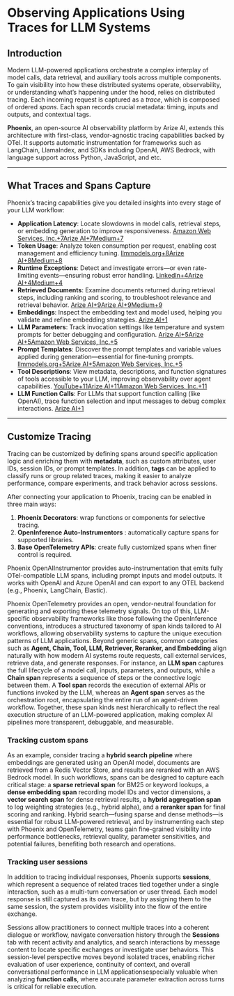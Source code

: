 # Observing Applications Using Traces for LLM Systems

## Introduction

Modern LLM-powered applications orchestrate a complex interplay of model calls, data retrieval, and auxiliary tools across multiple components. To gain visibility into how these distributed systems operate, observability, or understanding what’s happening under the hood, relies on distributed tracing. Each incoming request is captured as a *trace*, which is composed of ordered *spans*. Each span records crucial metadata: timing, inputs and outputs, and contextual tags.

**Phoenix**, an open-source AI observability platform by Arize AI, extends this architecture with first-class, vendor-agnostic tracing capabilities backed by OTel. It supports automatic instrumentation for frameworks such as LangChain, LlamaIndex, and SDKs including OpenAI, AWS Bedrock, with language support across Python, JavaScript, and etc.



------

## What Traces and Spans Capture

Phoenix’s tracing capabilities give you detailed insights into every stage of your LLM workflow:

- **Application Latency**: Locate slowdowns in model calls, retrieval steps, or embedding generation to improve responsiveness. [Amazon Web Services, Inc.+7Arize AI+7Medium+7](https://arize.com/docs/phoenix/tracing/llm-traces?utm_source=chatgpt.com)
- **Token Usage**: Analyze token consumption per request, enabling cost management and efficiency tuning. [llmmodels.org+8Arize AI+8Medium+8](https://arize.com/docs/phoenix/tracing/llm-traces?utm_source=chatgpt.com)
- **Runtime Exceptions**: Detect and investigate errors—or even rate-limiting events—ensuring robust error handling. [LinkedIn+4Arize AI+4Medium+4](https://arize.com/docs/phoenix/tracing/llm-traces?utm_source=chatgpt.com)
- **Retrieved Documents**: Examine documents returned during retrieval steps, including ranking and scoring, to troubleshoot relevance and retrieval behavior. [Arize AI+9Arize AI+9Medium+9](https://arize.com/docs/phoenix/tracing/llm-traces?utm_source=chatgpt.com)
- **Embeddings**: Inspect the embedding text and model used, helping you validate and refine embedding strategies. [Arize AI+1](https://arize.com/docs/phoenix/tracing/llm-traces?utm_source=chatgpt.com)
- **LLM Parameters**: Track invocation settings like temperature and system prompts for better debugging and configuration. [Arize AI+5Arize AI+5Amazon Web Services, Inc.+5](https://arize.com/docs/phoenix/tracing/llm-traces?utm_source=chatgpt.com)
- **Prompt Templates**: Discover the prompt templates and variable values applied during generation—essential for fine-tuning prompts. [llmmodels.org+5Arize AI+5Amazon Web Services, Inc.+5](https://arize.com/docs/phoenix/tracing/llm-traces?utm_source=chatgpt.com)
- **Tool Descriptions**: View metadata, descriptions, and function signatures of tools accessible to your LLM, improving observability over agent capabilities. [YouTube+11Arize AI+11Amazon Web Services, Inc.+11](https://arize.com/docs/phoenix/tracing/llm-traces?utm_source=chatgpt.com)
- **LLM Function Calls**: For LLMs that support function calling (like OpenAI), trace function selection and input messages to debug complex interactions. [Arize AI+1](https://arize.com/docs/phoenix/tracing/llm-traces?utm_source=chatgpt.com)

------

## Customize Tracing

Tracing can be customized by defining spans around specific application logic and enriching them with **metadata**, such as custom attributes, user IDs, session IDs, or prompt templates. In addition, **tags** can be applied to classify runs or group related traces, making it easier to analyze performance, compare experiments, and track behavior across sessions.

After connecting your application to Phoenix, tracing can be enabled in three main ways:

1. **Phoenix Decorators**: wrap functions or components for selective tracing.
2. **OpenInference Auto-Instrumentors** : automatically capture spans for supported libraries.
3. **Base OpenTelemetry APIs**: create fully customized spans when finer control is required.

Phoenix OpenAIInstrumentor provides auto-instrumentation that emits fully OTel-compatible LLM spans, including prompt inputs and model outputs. It works with OpenAI and Azure OpenAI and can export to any OTEL backend (e.g., Phoenix, LangChain, Elastic).

Phoenix OpenTelemetry provides an open, vendor-neutral foundation for generating and exporting these telemetry signals. On top of this, LLM-specific observability frameworks like those following the OpenInference conventions, introduces a structured taxonomy of span kinds tailored to AI workflows, allowing observability systems to capture the unique execution patterns of LLM applications. Beyond generic spans, common categories such as **Agent, Chain, Tool, LLM, Retriever, Reranker, and Embedding** align naturally with how modern AI systems route requests, call external services, retrieve data, and generate responses. For instance, an **LLM span** captures the full lifecycle of a model call, inputs, parameters, and outputs, while a **Chain span** represents a sequence of steps or the connective logic between them. A **Tool span** records the execution of external APIs or functions invoked by the LLM, whereas an **Agent span** serves as the orchestration root, encapsulating the entire run of an agent-driven workflow. Together, these span kinds nest hierarchically to reflect the real execution structure of an LLM-powered application, making complex AI pipelines more transparent, debuggable, and measurable.

### Tracking custom spans

As an example, consider tracing a **hybrid search pipeline** where embeddings are generated using an OpenAI model, documents are retrieved from a Redis Vector Store, and results are reranked with an AWS Bedrock model. In such workflows, spans can be designed to capture each critical stage: a **sparse retrieval span** for BM25 or keyword lookups, a **dense embedding span** recording model IDs and vector dimensions, a **vector search span** for dense retrieval results, a **hybrid aggregation span** to log weighting strategies (e.g., hybrid alpha), and a **reranker span** for final scoring and ranking. Hybrid search—fusing sparse and dense methods—is essential for robust LLM-powered retrieval, and by instrumenting each step with Phoenix and OpenTelemetry, teams gain fine-grained visibility into performance bottlenecks, retrieval quality, parameter sensitivities, and potential failures, benefiting both research and operations.

###  Tracking user sessions

  In addition to tracing individual responses, Phoenix supports **sessions**, which represent a sequence of related traces tied together under a single interaction, such as a multi-turn conversation or user thread. Each model response is still captured as its own trace, but by assigning them to the same session, the system provides visibility into the flow of the entire exchange.

Sessions allow practitioners to connect multiple traces into a coherent dialogue or workflow, navigate conversation history through the **Sessions** tab with recent activity and analytics, and search interactions by message content to locate specific exchanges or investigate user behaviors. This session-level perspective moves beyond isolated traces, enabling richer evaluation of user experience, continuity of context, and overall conversational performance in LLM applicationsespecially valuable when analyzing **function calls**, where accurate parameter extraction across turns is critical for reliable execution.

